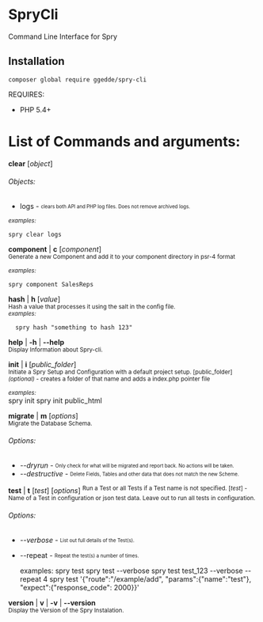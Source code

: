 # SpryCli
Command Line Interface for Spry

## Installation

```
composer global require ggedde/spry-cli
```

REQUIRES:
* PHP 5.4+


# List of Commands and arguments:

**clear** [*object*]

###### Objects:
- logs - <sub><sup>clears both API and PHP log files. Does not remove archived logs.</sup></sub>

<sub>*examples:*</sub>

	spry clear logs
	
**component** | **c** [*component*]  
<sub>Generate a new Component and add it to your component directory in psr-4 format</sub>  

<sub>*examples:*</sub>
	
	spry component SalesReps

**hash** | **h** [*value*]  
<sub>Hash a value that processes it using the salt in the config file.</sub>  
<sub>*examples:*</sub>
	  
	  spry hash "something to hash 123"

**help** | **-h** | **--help**  
<sub>Display Information about Spry-cli.</sub>

**init** | **i** [*public_folder*]  
<sup>Initiate a Spry Setup and Configuration with a default project setup. </sup>
<sup>[public_folder] *(optional)* -  creates a folder of that name and adds a index.php pointer file</sup>
  
<sub>*examples:*</sub>   
	  spry init
	  spry init public_html

**migrate** | **m** [*options*]  
<sup>Migrate the Database Schema.</sup>
###### Options:
  - *--dryrun* - <sub><sup>Only check for what will be migrated and report back. No actions will be taken.</sup></sub>
  - *--destructive* - <sub><sup>Delete Fields, Tables and other data that does not match the new Scheme.</sup></sub>

**test** | **t** [*test*] [*options*]
<sup>Run a Test or all Tests if a Test name is not specified.
 [*test*] - Name of a Test in configuration or json test data.  Leave out to run all tests in configuration.</sup>
###### Options:
  - *--verbose* - <sub><sup>List out full details of the Test(s).</sup></sub>
  - --repeat - <sub><sup>Repeat the test(s) a number of times.</sup></sub>
		
	examples:
	  spry test
	  spry test --verbose
	  spry test test_123 --verbose --repeat 4
	  spry test '{"route":"/example/add", "params":{"name":"test"}, "expect":{"response_code": 2000}}'

**version** | **v** | **-v** | **--version**  
<sup>Display the Version of the Spry Instalation.</sup>
